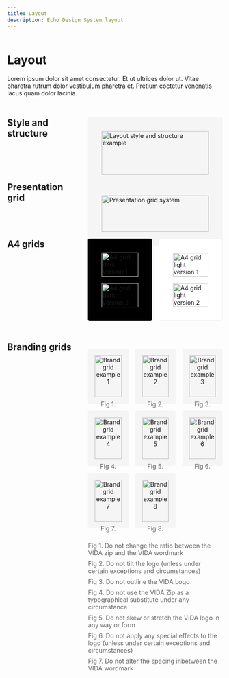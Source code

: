 ```yaml
---
title: Layout
description: Echo Design System layout
---
```


<div class="design-layout">
<div class="design-content">

# Layout

Lorem ipsum dolor sit amet consectetur. Et ut ultrices dolor ut. Vitae pharetra rutrum dolor vestibulum pharetra et. Pretium coctetur venenatis lacus quam dolor lacinia.

<div class="layout-section">
  <div class="section-heading">
    <h2>Style and structure</h2>
  </div>
  <div class="section-content">
    <div class="layout-showcase">
      <img src="/images/layout-structure.svg" alt="Layout style and structure example" />
    </div>
  </div>
</div>

<div class="layout-section">
  <div class="section-heading">
    <h2>Presentation grid</h2>
  </div>
  <div class="section-content">
    <div class="layout-showcase">
      <img src="/images/presentation-grid.svg" alt="Presentation grid system" />
    </div>
  </div>
</div>

<div class="layout-section">
  <div class="section-heading">
    <h2>A4 grids</h2>
  </div>
  <div class="section-content">
    <div class="grid-showcase">
      <div class="dark-bg">
        <img src="/images/a4-grid-dark-1.svg" alt="A4 grid dark version 1" />
        <img src="/images/a4-grid-dark-2.svg" alt="A4 grid dark version 2" />
      </div>
      <div class="light-bg">
        <img src="/images/a4-grid-light-1.svg" alt="A4 grid light version 1" />
        <img src="/images/a4-grid-light-2.svg" alt="A4 grid light version 2" />
      </div>
    </div>
  </div>
</div>

<div class="layout-section">
  <div class="section-heading">
    <h2>Branding grids</h2>
  </div>
  <div class="section-content">
    <div class="branding-grid">
      <div class="grid-examples">
        <div class="grid-item">
          <img src="/images/brand-grid-1.svg" alt="Brand grid example 1" />
          <span>Fig 1.</span>
        </div>
        <div class="grid-item">
          <img src="/images/brand-grid-2.svg" alt="Brand grid example 2" />
          <span>Fig 2.</span>
        </div>
        <div class="grid-item">
          <img src="/images/brand-grid-3.svg" alt="Brand grid example 3" />
          <span>Fig 3.</span>
        </div>
        <div class="grid-item">
          <img src="/images/brand-grid-4.svg" alt="Brand grid example 4" />
          <span>Fig 4.</span>
        </div>
        <div class="grid-item">
          <img src="/images/brand-grid-5.svg" alt="Brand grid example 5" />
          <span>Fig 5.</span>
        </div>
        <div class="grid-item">
          <img src="/images/brand-grid-6.svg" alt="Brand grid example 6" />
          <span>Fig 6.</span>
        </div>
        <div class="grid-item">
          <img src="/images/brand-grid-7.svg" alt="Brand grid example 7" />
          <span>Fig 7.</span>
        </div>
        <div class="grid-item">
          <img src="/images/brand-grid-8.svg" alt="Brand grid example 8" />
          <span>Fig 8.</span>
        </div>
      </div>
      <div class="grid-notes">
        <p>Fig 1. Do not change the ratio between the VIDA zip and the VIDA wordmark</p>
        <p>Fig 2. Do not tilt the logo (unless under certain exceptions and circumstances)</p>
        <p>Fig 3. Do not outline the VIDA Logo</p>
        <p>Fig 4. Do not use the VIDA Zip as a typographical substitute under any circumstance</p>
        <p>Fig 5. Do not skew or stretch the VIDA logo in any way or form</p>
        <p>Fig 6. Do not apply any special effects to the logo (unless under certain exceptions and circumstances)</p>
        <p>Fig 7. Do not alter the spacing inbetween the VIDA wordmark</p>
      </div>
    </div>
  </div>
</div>

</div>
</div>

<style>
.design-layout {
  display: flex;
  gap: 2rem;
}

.design-content {
  flex: 1;
  max-width: 800px;
}

.layout-section {
  display: flex;
  gap: 2rem;
  margin: 3rem 0;
}

.section-heading {
  flex: 1;
}

.section-heading h2 {
  margin: 0;
}

.section-content {
  flex: 2;
}

.layout-showcase {
  background: #f5f5f5;
  padding: 2rem;
  border-radius: 4px;
}

.layout-showcase img {
  width: 100%;
  height: auto;
  display: block;
}

.grid-showcase {
  display: grid;
  grid-template-columns: repeat(2, 1fr);
  gap: 1rem;
}

.dark-bg {
  background: #000;
  padding: 2rem;
  border-radius: 4px;
  display: flex;
  flex-direction: column;
  gap: 1rem;
}

.light-bg {
  background: #fff;
  padding: 2rem;
  border-radius: 4px;
  border: 1px solid #eee;
  display: flex;
  flex-direction: column;
  gap: 1rem;
}

.dark-bg img,
.light-bg img {
  width: 100%;
  height: auto;
  display: block;
}

.branding-grid {
  margin-top: 1rem;
}

.grid-examples {
  display: grid;
  grid-template-columns: repeat(3, 1fr);
  gap: 1rem;
  margin-bottom: 2rem;
}

.grid-item {
  background: #f5f5f5;
  padding: 1rem;
  border-radius: 4px;
  text-align: center;
}

.grid-item img {
  width: 100%;
  height: auto;
  margin-bottom: 0.5rem;
}

.grid-item span {
  font-size: 0.9rem;
  color: #666;
}

.grid-notes {
  color: #666;
  font-size: 0.9rem;
}

.grid-notes p {
  margin: 0.5rem 0;
}

@media (max-width: 768px) {
  .design-layout {
    flex-direction: column;
  }
  
  .layout-section {
    flex-direction: column;
  }

  .section-heading {
    margin-bottom: 1rem;
  }

  .grid-showcase {
    grid-template-columns: 1fr;
  }

  .grid-examples {
    grid-template-columns: repeat(2, 1fr);
  }
}
</style>
